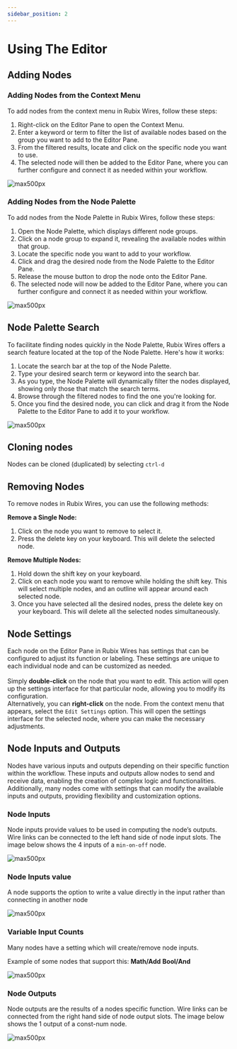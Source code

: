 ```yaml
---
sidebar_position: 2
---
```


# Using The Editor


## Adding Nodes

### Adding Nodes from the Context Menu

To add nodes from the context menu in Rubix Wires, follow these steps:

1. Right-click on the Editor Pane to open the Context Menu.
2. Enter a keyword or term to filter the list of available nodes based on the group you want to add to the Editor Pane.
3. From the filtered results, locate and click on the specific node you want to use.
4. The selected node will then be added to the Editor Pane, where you can further configure and connect it as needed within your workflow.

![max500px](img/add-node-right-click.png)

### Adding Nodes from the Node Palette


To add nodes from the Node Palette in Rubix Wires, follow these steps:

1. Open the Node Palette, which displays different node groups.
2. Click on a node group to expand it, revealing the available nodes within that group.
3. Locate the specific node you want to add to your workflow.
4. Click and drag the desired node from the Node Palette to the Editor Pane.
5. Release the mouse button to drop the node onto the Editor Pane.
6. The selected node will now be added to the Editor Pane, where you can further configure and connect it as needed within your workflow.

![max500px](img/add-node.png)

## Node Palette Search


To facilitate finding nodes quickly in the Node Palette, Rubix Wires offers a search feature located at the top of the Node Palette. Here's how it works:

1. Locate the search bar at the top of the Node Palette.
2. Type your desired search term or keyword into the search bar.
3. As you type, the Node Palette will dynamically filter the nodes displayed, showing only those that match the search terms.
4. Browse through the filtered nodes to find the one you're looking for.
5. Once you find the desired node, you can click and drag it from the Node Palette to the Editor Pane to add it to your workflow.

![max500px](img/pallet.png)

## Cloning nodes

Nodes can be cloned (duplicated) by selecting `ctrl-d`

## Removing Nodes

To remove nodes in Rubix Wires, you can use the following methods:

**Remove a Single Node:**

1. Click on the node you want to remove to select it.
2. Press the delete key on your keyboard. This will delete the selected node.

**Remove Multiple Nodes:**

1. Hold down the shift key on your keyboard.
2. Click on each node you want to remove while holding the shift key. This will select multiple nodes, and an outline will appear around each selected node.
3. Once you have selected all the desired nodes, press the delete key on your keyboard. This will delete all the selected nodes simultaneously.

## Node Settings

Each node on the Editor Pane in Rubix Wires has settings that can be configured to adjust its function or labeling. These settings are unique to each individual node and can be customized as needed. <br/><br/>
Simply **double-click** on the node that you want to edit. This action will open up the settings interface for that particular node, allowing you to modify its configuration.<br/>
Alternatively, you can **right-click** on the node.
From the context menu that appears, select the `Edit Settings` option. This will open the settings interface for the selected node, where you can make the necessary adjustments.

## Node Inputs and Outputs

 Nodes have various inputs and outputs depending on their specific function within the workflow. These inputs and outputs allow nodes to send and receive data, enabling the creation of complex logic and functionalities. Additionally, many nodes come with settings that can modify the available inputs and outputs, providing flexibility and customization options.

### Node Inputs

Node inputs provide values to be used in computing the node’s outputs. Wire links can be connected to the left hand side
of node input slots. The image below shows the 4 inputs of a `min-on-off` node.

![max500px](img/node-inputs.png)

### Node Inputs value

A node supports the option to write a value directly in the input rather than connecting in another node

![max500px](img/node-inputs-values.png)

### Variable Input Counts

Many nodes have a setting which will create/remove node inputs.

Example of some nodes that support this: **Math/Add** **Bool/And**

![max500px](img/variable%20input%20counts.png)

### Node Outputs

Node outputs are the results of a nodes specific function. Wire links can be connected from the right hand side of node
output slots. The image below shows the 1 output of a const-num node.

![max500px](img/node-outputs.png)